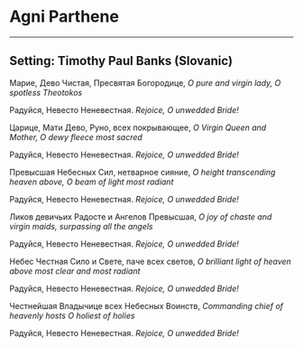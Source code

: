 # Agni Parthene

***

## Setting: Timothy Paul Banks (Slovanic)

Марие, Дево Чистая, Пресвятая Богородице,
*O pure and virgin lady, O spotless Theotokos*

Радуйся, Невесто Неневестная.
*Rejoice, O unwedded Bride!*

Царице, Мати Дево, Руно, всех покрывающее,
*O Virgin Queen and Mother, O dewy fleece most sacred*

Радуйся, Невесто Неневестная.
*Rejoice, O unwedded Bride!*

Превысшая Небесных Сил, нетварное сияние,
*O height transcending heaven above, O beam of light most radiant*

Радуйся, Невесто Неневестная.
*Rejoice, O unwedded Bride!*

Ликов девичьих Радосте и Ангелов Превысшая,
*O joy of chaste and virgin maids, surpassing all the angels*

Радуйся, Невесто Неневестная.
*Rejoice, O unwedded Bride!*

Небес Честная Сило и Свете, паче всех светов,
*O brilliant light of heaven above most clear and most radiant*

Радуйся, Невесто Неневестная.
*Rejoice, O unwedded Bride!*

Честнейшая Владычице всех Небесных Воинств,
*Commanding chief of heavenly hosts O holiest of holies*

Радуйся, Невесто Неневестная.
*Rejoice, O unwedded Bride!*
